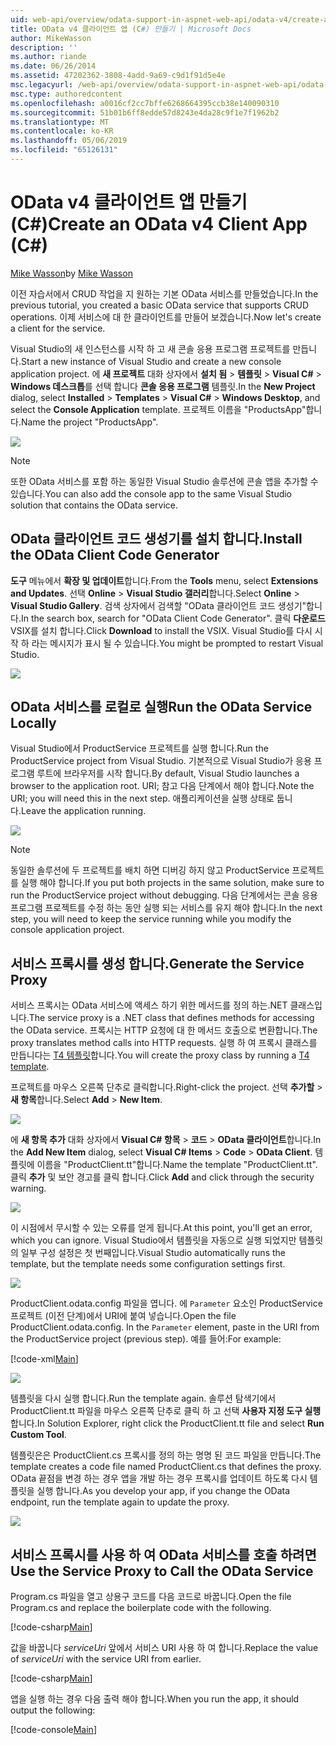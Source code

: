 ```yaml
---
uid: web-api/overview/odata-support-in-aspnet-web-api/odata-v4/create-an-odata-v4-client-app
title: OData v4 클라이언트 앱 (C#) 만들기 | Microsoft Docs
author: MikeWasson
description: ''
ms.author: riande
ms.date: 06/26/2014
ms.assetid: 47202362-3808-4add-9a69-c9d1f91d5e4e
msc.legacyurl: /web-api/overview/odata-support-in-aspnet-web-api/odata-v4/create-an-odata-v4-client-app
msc.type: authoredcontent
ms.openlocfilehash: a0016cf2cc7bffe6268664395ccb38e140090310
ms.sourcegitcommit: 51b01b6ff8edde57d8243e4da28c9f1e7f1962b2
ms.translationtype: MT
ms.contentlocale: ko-KR
ms.lasthandoff: 05/06/2019
ms.locfileid: "65126131"
---
```

# <a name="create-an-odata-v4-client-app-c"></a><span data-ttu-id="31da0-102">OData v4 클라이언트 앱 만들기(C#)</span><span class="sxs-lookup"><span data-stu-id="31da0-102">Create an OData v4 Client App (C#)</span></span>

<span data-ttu-id="31da0-103">[Mike Wasson](https://github.com/MikeWasson)</span><span class="sxs-lookup"><span data-stu-id="31da0-103">by [Mike Wasson](https://github.com/MikeWasson)</span></span>

<span data-ttu-id="31da0-104">이전 자습서에서 CRUD 작업을 지 원하는 기본 OData 서비스를 만들었습니다.</span><span class="sxs-lookup"><span data-stu-id="31da0-104">In the previous tutorial, you created a basic OData service that supports CRUD operations.</span></span> <span data-ttu-id="31da0-105">이제 서비스에 대 한 클라이언트를 만들어 보겠습니다.</span><span class="sxs-lookup"><span data-stu-id="31da0-105">Now let's create a client for the service.</span></span>

<span data-ttu-id="31da0-106">Visual Studio의 새 인스턴스를 시작 하 고 새 콘솔 응용 프로그램 프로젝트를 만듭니다.</span><span class="sxs-lookup"><span data-stu-id="31da0-106">Start a new instance of Visual Studio and create a new console application project.</span></span> <span data-ttu-id="31da0-107">에 **새 프로젝트** 대화 상자에서 **설치 됨** &gt; **템플릿** &gt; **Visual C#** &gt; **Windows 데스크톱**를 선택 합니다 **콘솔 응용 프로그램** 템플릿.</span><span class="sxs-lookup"><span data-stu-id="31da0-107">In the **New Project** dialog, select **Installed** &gt; **Templates** &gt; **Visual C#** &gt; **Windows Desktop**, and select the **Console Application** template.</span></span> <span data-ttu-id="31da0-108">프로젝트 이름을 &quot;ProductsApp&quot;합니다.</span><span class="sxs-lookup"><span data-stu-id="31da0-108">Name the project &quot;ProductsApp&quot;.</span></span>

![](create-an-odata-v4-client-app/_static/image1.png)

> [!NOTE]
> <span data-ttu-id="31da0-109">또한 OData 서비스를 포함 하는 동일한 Visual Studio 솔루션에 콘솔 앱을 추가할 수 있습니다.</span><span class="sxs-lookup"><span data-stu-id="31da0-109">You can also add the console app to the same Visual Studio solution that contains the OData service.</span></span>

## <a name="install-the-odata-client-code-generator"></a><span data-ttu-id="31da0-110">OData 클라이언트 코드 생성기를 설치 합니다.</span><span class="sxs-lookup"><span data-stu-id="31da0-110">Install the OData Client Code Generator</span></span>

<span data-ttu-id="31da0-111">**도구** 메뉴에서 **확장 및 업데이트**합니다.</span><span class="sxs-lookup"><span data-stu-id="31da0-111">From the **Tools** menu, select **Extensions and Updates**.</span></span> <span data-ttu-id="31da0-112">선택 **Online** &gt; **Visual Studio 갤러리**합니다.</span><span class="sxs-lookup"><span data-stu-id="31da0-112">Select **Online** &gt; **Visual Studio Gallery**.</span></span> <span data-ttu-id="31da0-113">검색 상자에서 검색할 &quot;OData 클라이언트 코드 생성기&quot;합니다.</span><span class="sxs-lookup"><span data-stu-id="31da0-113">In the search box, search for &quot;OData Client Code Generator&quot;.</span></span> <span data-ttu-id="31da0-114">클릭 **다운로드** VSIX를 설치 합니다.</span><span class="sxs-lookup"><span data-stu-id="31da0-114">Click **Download** to install the VSIX.</span></span> <span data-ttu-id="31da0-115">Visual Studio를 다시 시작 하 라는 메시지가 표시 될 수 있습니다.</span><span class="sxs-lookup"><span data-stu-id="31da0-115">You might be prompted to restart Visual Studio.</span></span>

[![](create-an-odata-v4-client-app/_static/image3.png)](create-an-odata-v4-client-app/_static/image2.png)

## <a name="run-the-odata-service-locally"></a><span data-ttu-id="31da0-116">OData 서비스를 로컬로 실행</span><span class="sxs-lookup"><span data-stu-id="31da0-116">Run the OData Service Locally</span></span>

<span data-ttu-id="31da0-117">Visual Studio에서 ProductService 프로젝트를 실행 합니다.</span><span class="sxs-lookup"><span data-stu-id="31da0-117">Run the ProductService project from Visual Studio.</span></span> <span data-ttu-id="31da0-118">기본적으로 Visual Studio가 응용 프로그램 루트에 브라우저를 시작 합니다.</span><span class="sxs-lookup"><span data-stu-id="31da0-118">By default, Visual Studio launches a browser to the application root.</span></span> <span data-ttu-id="31da0-119">URI; 참고 다음 단계에서 해야 합니다.</span><span class="sxs-lookup"><span data-stu-id="31da0-119">Note the URI; you will need this in the next step.</span></span> <span data-ttu-id="31da0-120">애플리케이션을 실행 상태로 둡니다.</span><span class="sxs-lookup"><span data-stu-id="31da0-120">Leave the application running.</span></span>

![](create-an-odata-v4-client-app/_static/image4.png)

> [!NOTE]
> <span data-ttu-id="31da0-121">동일한 솔루션에 두 프로젝트를 배치 하면 디버깅 하지 않고 ProductService 프로젝트를 실행 해야 합니다.</span><span class="sxs-lookup"><span data-stu-id="31da0-121">If you put both projects in the same solution, make sure to run the ProductService project without debugging.</span></span> <span data-ttu-id="31da0-122">다음 단계에서는 콘솔 응용 프로그램 프로젝트를 수정 하는 동안 실행 되는 서비스를 유지 해야 합니다.</span><span class="sxs-lookup"><span data-stu-id="31da0-122">In the next step, you will need to keep the service running while you modify the console application project.</span></span>

## <a name="generate-the-service-proxy"></a><span data-ttu-id="31da0-123">서비스 프록시를 생성 합니다.</span><span class="sxs-lookup"><span data-stu-id="31da0-123">Generate the Service Proxy</span></span>

<span data-ttu-id="31da0-124">서비스 프록시는 OData 서비스에 액세스 하기 위한 메서드를 정의 하는.NET 클래스입니다.</span><span class="sxs-lookup"><span data-stu-id="31da0-124">The service proxy is a .NET class that defines methods for accessing the OData service.</span></span> <span data-ttu-id="31da0-125">프록시는 HTTP 요청에 대 한 메서드 호출으로 변환합니다.</span><span class="sxs-lookup"><span data-stu-id="31da0-125">The proxy translates method calls into HTTP requests.</span></span> <span data-ttu-id="31da0-126">실행 하 여 프록시 클래스를 만듭니다는 [T4 템플릿](https://msdn.microsoft.com/library/bb126445.aspx)합니다.</span><span class="sxs-lookup"><span data-stu-id="31da0-126">You will create the proxy class by running a [T4 template](https://msdn.microsoft.com/library/bb126445.aspx).</span></span>

<span data-ttu-id="31da0-127">프로젝트를 마우스 오른쪽 단추로 클릭합니다.</span><span class="sxs-lookup"><span data-stu-id="31da0-127">Right-click the project.</span></span> <span data-ttu-id="31da0-128">선택 **추가할** &gt; **새 항목**합니다.</span><span class="sxs-lookup"><span data-stu-id="31da0-128">Select **Add** &gt; **New Item**.</span></span>

![](create-an-odata-v4-client-app/_static/image5.png)

<span data-ttu-id="31da0-129">에 **새 항목 추가** 대화 상자에서 **Visual C# 항목** &gt; **코드** &gt; **OData 클라이언트**합니다.</span><span class="sxs-lookup"><span data-stu-id="31da0-129">In the **Add New Item** dialog, select **Visual C# Items** &gt; **Code** &gt; **OData Client**.</span></span> <span data-ttu-id="31da0-130">템플릿에 이름을 &quot;ProductClient.tt&quot;합니다.</span><span class="sxs-lookup"><span data-stu-id="31da0-130">Name the template &quot;ProductClient.tt&quot;.</span></span> <span data-ttu-id="31da0-131">클릭 **추가** 및 보안 경고를 클릭 합니다.</span><span class="sxs-lookup"><span data-stu-id="31da0-131">Click **Add** and click through the security warning.</span></span>

[![](create-an-odata-v4-client-app/_static/image7.png)](create-an-odata-v4-client-app/_static/image6.png)

<span data-ttu-id="31da0-132">이 시점에서 무시할 수 있는 오류를 얻게 됩니다.</span><span class="sxs-lookup"><span data-stu-id="31da0-132">At this point, you'll get an error, which you can ignore.</span></span> <span data-ttu-id="31da0-133">Visual Studio에서 템플릿을 자동으로 실행 되었지만 템플릿의 일부 구성 설정은 첫 번째입니다.</span><span class="sxs-lookup"><span data-stu-id="31da0-133">Visual Studio automatically runs the template, but the template needs some configuration settings first.</span></span>

[![](create-an-odata-v4-client-app/_static/image9.png)](create-an-odata-v4-client-app/_static/image8.png)

<span data-ttu-id="31da0-134">ProductClient.odata.config 파일을 엽니다. 에 `Parameter` 요소인 ProductService 프로젝트 (이전 단계)에서 URI에 붙여 넣습니다.</span><span class="sxs-lookup"><span data-stu-id="31da0-134">Open the file ProductClient.odata.config. In the `Parameter` element, paste in the URI from the ProductService project (previous step).</span></span> <span data-ttu-id="31da0-135">예를 들어:</span><span class="sxs-lookup"><span data-stu-id="31da0-135">For example:</span></span>

[!code-xml[Main](create-an-odata-v4-client-app/samples/sample1.xml)]

[![](create-an-odata-v4-client-app/_static/image11.png)](create-an-odata-v4-client-app/_static/image10.png)

<span data-ttu-id="31da0-136">템플릿을 다시 실행 합니다.</span><span class="sxs-lookup"><span data-stu-id="31da0-136">Run the template again.</span></span> <span data-ttu-id="31da0-137">솔루션 탐색기에서 ProductClient.tt 파일을 마우스 오른쪽 단추로 클릭 하 고 선택 **사용자 지정 도구 실행**합니다.</span><span class="sxs-lookup"><span data-stu-id="31da0-137">In Solution Explorer, right click the ProductClient.tt file and select **Run Custom Tool**.</span></span>

<span data-ttu-id="31da0-138">템플릿은은 ProductClient.cs 프록시를 정의 하는 명명 된 코드 파일을 만듭니다.</span><span class="sxs-lookup"><span data-stu-id="31da0-138">The template creates a code file named ProductClient.cs that defines the proxy.</span></span> <span data-ttu-id="31da0-139">OData 끝점을 변경 하는 경우 앱을 개발 하는 경우 프록시를 업데이트 하도록 다시 템플릿을 실행 합니다.</span><span class="sxs-lookup"><span data-stu-id="31da0-139">As you develop your app, if you change the OData endpoint, run the template again to update the proxy.</span></span>

![](create-an-odata-v4-client-app/_static/image12.png)

## <a name="use-the-service-proxy-to-call-the-odata-service"></a><span data-ttu-id="31da0-140">서비스 프록시를 사용 하 여 OData 서비스를 호출 하려면</span><span class="sxs-lookup"><span data-stu-id="31da0-140">Use the Service Proxy to Call the OData Service</span></span>

<span data-ttu-id="31da0-141">Program.cs 파일을 열고 상용구 코드를 다음 코드로 바꿉니다.</span><span class="sxs-lookup"><span data-stu-id="31da0-141">Open the file Program.cs and replace the boilerplate code with the following.</span></span>

[!code-csharp[Main](create-an-odata-v4-client-app/samples/sample2.cs)]

<span data-ttu-id="31da0-142">값을 바꿉니다 *serviceUri* 앞에서 서비스 URI 사용 하 여 합니다.</span><span class="sxs-lookup"><span data-stu-id="31da0-142">Replace the value of *serviceUri* with the service URI from earlier.</span></span>

[!code-csharp[Main](create-an-odata-v4-client-app/samples/sample3.cs)]

<span data-ttu-id="31da0-143">앱을 실행 하는 경우 다음 출력 해야 합니다.</span><span class="sxs-lookup"><span data-stu-id="31da0-143">When you run the app, it should output the following:</span></span>

[!code-console[Main](create-an-odata-v4-client-app/samples/sample4.cmd)]
